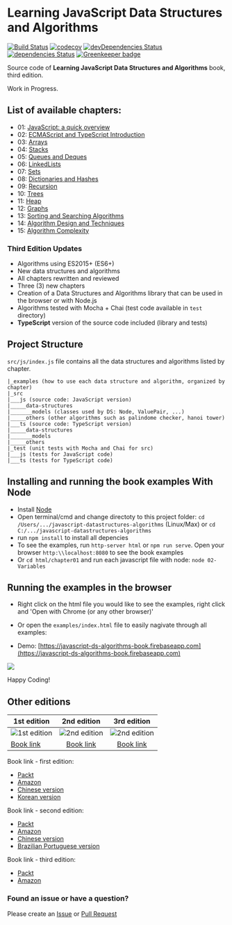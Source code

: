 Learning JavaScript Data Structures and Algorithms
====================================

[![Build Status](https://travis-ci.org/loiane/javascript-datastructures-algorithms.svg?branch=third-edition)](https://travis-ci.org/loiane/javascript-datastructures-algorithms)
[![codecov](https://codecov.io/gh/loiane/javascript-datastructures-algorithms/branch/master/graph/badge.svg)](https://codecov.io/gh/loiane/javascript-datastructures-algorithms)
[![devDependencies Status](https://david-dm.org/loiane/javascript-datastructures-algorithms/dev-status.svg)](https://david-dm.org/loiane/javascript-datastructures-algorithms?type=dev)
[![dependencies Status](https://david-dm.org/loiane/javascript-datastructures-algorithms/status.svg)](https://david-dm.org/loiane/javascript-datastructures-algorithms)
[![Greenkeeper badge](https://badges.greenkeeper.io/loiane/javascript-datastructures-algorithms.svg)](https://greenkeeper.io/)


Source code of **Learning JavaScript Data Structures and Algorithms** book, third edition.

Work in Progress.

## List of available chapters:

* 01: [JavaScript: a quick overview](https://github.com/loiane/javascript-datastructures-algorithms/tree/third-edition/examples/chapter01)
* 02: [ECMAScript and TypeScript Introduction](https://github.com/loiane/javascript-datastructures-algorithms/tree/third-edition/examples/chapter02)
* 03: [Arrays](https://github.com/loiane/javascript-datastructures-algorithms/tree/third-edition/examples/chapter03)
* 04: [Stacks](https://github.com/loiane/javascript-datastructures-algorithms/tree/third-edition/examples/chapter04)
* 05: [Queues and Deques](https://github.com/loiane/javascript-datastructures-algorithms/tree/third-edition/examples/chapter05)
* 06: [LinkedLists](https://github.com/loiane/javascript-datastructures-algorithms/tree/third-edition/examples/chapter06)
* 07: [Sets](https://github.com/loiane/javascript-datastructures-algorithms/tree/third-edition/examples/chapter07)
* 08: [Dictionaries and Hashes](https://github.com/loiane/javascript-datastructures-algorithms/tree/third-edition/examples/chapter08)
* 09: [Recursion](https://github.com/loiane/javascript-datastructures-algorithms/tree/third-edition/examples/chapter09)
* 10: [Trees](https://github.com/loiane/javascript-datastructures-algorithms/tree/third-edition/examples/chapter10)
* 11: [Heap](https://github.com/loiane/javascript-datastructures-algorithms/tree/third-edition/examples/chapter11)
* 12: [Graphs](https://github.com/loiane/javascript-datastructures-algorithms/tree/third-edition/examples/chapter12)
* 13: [Sorting and Searching Algorithms](https://github.com/loiane/javascript-datastructures-algorithms/tree/third-edition/examples/chapter13)
* 14: [Algorithm Design and Techniques](https://github.com/loiane/javascript-datastructures-algorithms/tree/third-edition/examples/chapter14)
* 15: [Algorithm Complexity](https://github.com/loiane/javascript-datastructures-algorithms/tree/third-edition/examples/chapter15)

### Third Edition Updates

* Algorithms using ES2015+ (ES6+)
* New data structures and algorithms
* All chapters rewritten and reviewed 
* Three (3) new chapters
* Creation of a Data Structures and Algorithms library that can be used in the browser or with Node.js
* Algorithms tested with Mocha + Chai (test code available in `test` directory)
* **TypeScript** version of the source code included (library and tests)

## Project Structure

`src/js/index.js` file contains all the data structures and algorithms listed by chapter.

```
|_examples (how to use each data structure and algorithm, organized by chapter)
|_src 
|___js (source code: JavaScript version)
|_____data-structures
|_______models (classes used by DS: Node, ValuePair, ...)
|_____others (other algorithms such as palindome checker, hanoi tower)
|___ts (source code: TypeScript version)
|_____data-structures
|_______models
|_____others
|_test (unit tests with Mocha and Chai for src)
|___js (tests for JavaScript code)
|___ts (tests for TypeScript code)
```

## Installing and running the book examples With Node

* Install [Node](https://nodejs.org)
* Open terminal/cmd and change directoty to this project folder: `cd /Users/.../javascript-datastructures-algorithms` (Linux/Max) or `cd C:/.../javascript-datastructures-algorithms`
* run `npm install` to install all depencies
* To see the examples, run `http-server html` or `npm run serve`. Open your browser `http:\\localhost:8080` to see the book examples
* Or `cd html/chapter01` and run each javascript file with node: `node 02-Variables`

## Running the examples in the browser

* Right click on the html file you would like to see the examples, right click and 'Open with Chrome (or any other browser)'

* Or open the `examples/index.html` file to easily nagivate through all examples:

* Demo: [https://javascript-ds-algorithms-book.firebaseapp.com](https://javascript-ds-algorithms-book.firebaseapp.com)

<img src="examples/examples-screenshot.png">

Happy Coding!

## Other editions

| 1st edition   | 2nd edition   | 3rd edition   | 
| ------------- |:-------------:|:-------------:| 
| ![1st edition](https://d1ldz4te4covpm.cloudfront.net/sites/default/files/imagecache/ppv4_main_book_cover/4874OS_Learning%20JavaScript%20Data%20Structures%20and%20Algorithms.jpg)      | ![2nd edition](https://d255esdrn735hr.cloudfront.net/sites/default/files/imagecache/ppv4_main_book_cover/5493OS_5348_Learning%20JavaScript%20Data%20Structures%20and%20Algorithms,%20Second%20Edition.jpg) | ![2nd edition](https://d1ldz4te4covpm.cloudfront.net/sites/default/files/imagecache/ppv4_main_book_cover/B09377_MockupCover_0.png) |
| [Book link](http://amzn.to/1Y1OWPx)| [Book link](http://amzn.to/1TSkcA1)| [Book link](http://a.co/cbMlYmJ)|

Book link - first edition:
  - [Packt](https://www.packtpub.com/application-development/learning-javascript-data-structures-and-algorithms)
  - [Amazon](http://amzn.to/1Y1OWPx)
  - [Chinese version](http://www.ituring.com.cn/book/1613)
  - [Korean version](http://www.acornpub.co.kr/book/javascript-data-structure)

Book link - second edition:
 - [Packt](https://www.packtpub.com/web-development/learning-javascript-data-structures-and-algorithms-second-edition)
 - [Amazon](http://amzn.to/1TSkcA1)
 - [Chinese version](http://www.ituring.com.cn/book/2029)
 - [Brazilian Portuguese version](https://novatec.com.br/livros/estruturas-de-dados-algoritmos-em-javascript/)

 Book link - third edition:
 - [Packt](https://www.packtpub.com/web-development/learning-javascript-data-structures-and-algorithms-third-edition)
 - [Amazon](http://a.co/cbMlYmJ)

### Found an issue or have a question?

Please create an [Issue](https://github.com/loiane/javascript-datastructures-algorithms/issues) or [Pull Request](https://github.com/loiane/javascript-datastructures-algorithms/pulls) 
